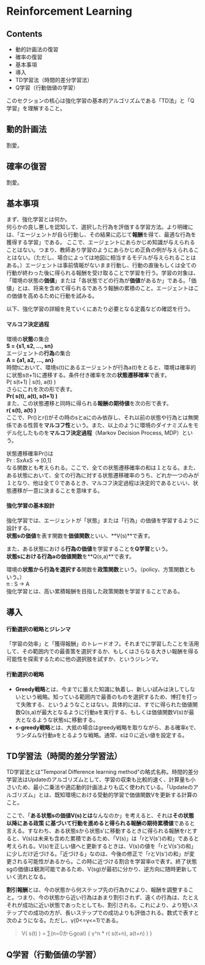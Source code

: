 # Reinforcement Learning  


## Contents
- 動的計画法の復習
- 確率の復習
- 基本事項
- 導入
- TD学習法（時間的差分学習法）
- Q学習（行動価値の学習）  
  
このセクションの核心は強化学習の基本的アルゴリズムである「TD法」と「Q学習」を理解すること。


## 動的計画法

割愛。


## 確率の復習

割愛。


## 基本事項

まず、強化学習とは何か。  
何らかの良し悪しを認知して、選択した行為を評価する学習方法。より明確には、「エージェントが自ら行動し、その結果に応じて**報酬**を得て、最適な行為を獲得する学習」である。
ここで、エージェントにあらかじめ知識が与えられることはない。つまり、教師あり学習のようにあらかじめ正負の例が与えられることはない。（ただし、場合によっては地図に相当するモデルが与えられることはある。）エージェントは事前情報がないまま行動し、行動の直後もしくは全ての行動が終わった後に得られる報酬を受け取ることで学習を行う。学習の対象は、「環境の状態の**価値**」または「各状態でどの行為が**価値**があるか」である。「価値」とは、将来を含めて得られるであろう報酬の累積のこと。エージェントはこの価値を高めるために行動を試みる。  
  
以下、強化学習の詳細を見ていくにあたり必要となる定義などの確認を行う。

#### マルコフ決定過程  

環境の**状態**の集合  
**S = {s1, s2, ..., sn}**  
エージェントの**行為**の集合  
**A = {a1, a2, ..., an}**  
時間tにおいて、環境s(t)にあるエージェントが行為a(t)をとると、環境は確率的に状態s(t+1)に遷移する。条件付き確率を次の**状態遷移確率**で表す。  
P( s(t+1) | s(t), a(t) )  
さらにこれを次の形で表す。  
**Pr( s(t), a(t), s(t+1) )**  
また、この状態遷移と同時に得られる**報酬の期待値**を次の形で表す。  
**r( s(t), a(t) )**  
ここで、Pr()とr()がその時のsとaにのみ依存し、それ以前の状態や行為とは無関係である性質を**マルコフ性**という。また、以上のように環境のダイナミズムをモデル化したものを**マルコフ決定過程**（Markov Decision Process, MDP）という。  

状態遷移確率Pr()は  
Pr : SxAxS -> [0,1]  
なる関数とも考えられる。ここで、全ての状態遷移確率の和は１となる。また、ある状態において、全ての行為に対する状態遷移確率のうち、どれか一つのみが１となり、他は全て０であるとき、マルコフ決定過程は決定的であるといい、状態遷移が一意に決まることを意味する。  

#### 強化学習の基本設計

強化学習では、エージェントが「状態」または「行為」の価値を学習するように設計する。  
**状態sの価値**を表す関数を**価値関数**といい、**V(s)**で表す。  

また、ある状態における**行為の価値**を学習することを**Q学習**という。  
**状態sにおける行為aの価値関数**を**Q(s,a)**で表す。  
  
環境の**状態から行為を選択する**関数を**政策関数**という。（policy、方策関数ともいう。）  
π : S -> A  
強化学習とは、高い累積報酬を目指した政策関数を学習することである。  

## 導入

#### 行動選択の戦略とジレンマ
「学習の効率」と「獲得報酬」のトレードオフ。それまでに学習したことを活用して、その範囲内での最善策を選択するか、もしくはさらなる大きい報酬を得る可能性を探索するために他の選択肢を試すか、というジレンマ。

#### 行動選択の戦略
- **Greedy戦略**とは、今までに蓄えた知識に執着し、新しい試みは決してしないという戦略。知っている範囲内で最善のものを選択するため、博打を打って失敗する、というようなことはない。具体的には、すでに得られた価値関数Q(s,a)が最大となるように行動aを実行する、もしくは価値関数V(s)が最大となるような状態sに移動する。
- **ε-greedy戦略**とは、大抵の場合はgreedy戦略を取りながら、ある確率εで、ランダムな行動aをとるような戦略。通常、εは０に近い値を設定する。  



## TD学習法（時間的差分学習法）

TD学習法とは"Temporal Difference learning method"の略式名称。時間的差分学習法はUpdateのアルゴリズムとして、学習の収束も比較的速く、計算量も小さいため、最小二乗法や適応動的計画法よりも広く使われている。「Updateのアルゴリズム」とは、既知環境における受動的学習で価値関数Vを更新する計算のこと。  

ここで、「**ある状態sの価値V(s)とは**なんなのか」を考えると、それは**その状態以降にある政策 に基づいて行動を進めると得られる報酬の期待累積値**であると言える。すなわち、ある状態sから状態s'に移動するときに得られる報酬をrとすると、V(s)は未来も含めた累積であるため、「V(s)」は「rとV(s')の和」であると考えられる。V(s)を正しい値へと更新するときは、V(s)の値を「rとV(s')の和」に少しだけ近づける。「近づける」なのは、今後の修正で「rとV(s')の和」が変更される可能性があるから。この時に近づける割合を学習率αで表す。終了状態sgの価値は観測可能であるため、V(sg)が最初に分かり、逆方向に随時更新していく流れとなる。  

**割引報酬**とは、今の状態から何ステップ先の行為かにより、報酬を調整すること。つまり、今の状態から近い行為はあまり割引されず、遠くの行為は、たとえそれが成功に近い状態であったとしても、割引される。これにより、より短いステップでの成功の方が、長いステップでの成功よりも評価される。数式で表すと次のようになる。ただし、γ(0<=γ<=1)である。
> V( s(t) ) = ∑(n=0からgoal) { γ^n \* r( s(t+n), a(t+n) ) }  


## Q学習（行動価値の学習）



